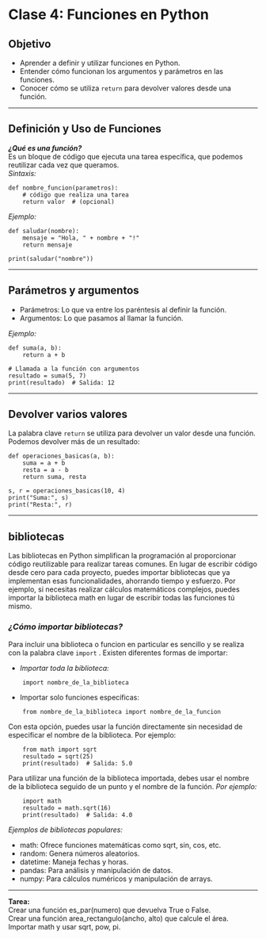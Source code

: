 # Clase 4: Funciones en Python

## Objetivo

- Aprender a definir y utilizar funciones en Python.
- Entender cómo funcionan los argumentos y parámetros en las funciones.
- Conocer cómo se utiliza ```return``` para devolver valores desde una función.

---

## Definición y Uso de Funciones

***¿Qué es una función?***  
Es un bloque de código que ejecuta una tarea específica, que podemos reutilizar cada vez que queramos.  
*Sintaxis:*  
```
def nombre_funcion(parametros):
    # código que realiza una tarea
    return valor  # (opcional)
```

*Ejemplo:*  
```
def saludar(nombre):
    mensaje = "Hola, " + nombre + "!"
    return mensaje

print(saludar("nombre"))
```

---

## Parámetros y argumentos

- Parámetros: Lo que va entre los paréntesis al definir la función.  
- Argumentos: Lo que pasamos al llamar la función.  

*Ejemplo:*  
```
def suma(a, b):
    return a + b

# Llamada a la función con argumentos
resultado = suma(5, 7)
print(resultado)  # Salida: 12
```

---

## Devolver varios valores

La palabra clave ```return``` se utiliza para devolver un valor desde una función.  
Podemos devolver más de un resultado:  
```
def operaciones_basicas(a, b):
    suma = a + b
    resta = a - b
    return suma, resta

s, r = operaciones_basicas(10, 4)
print("Suma:", s)
print("Resta:", r)
```

---

## bibliotecas

Las bibliotecas en Python simplifican la programación al proporcionar código reutilizable para realizar tareas comunes. En lugar de escribir código desde cero para cada proyecto, puedes importar bibliotecas que ya implementan esas funcionalidades, ahorrando tiempo y esfuerzo. Por ejemplo, si necesitas realizar cálculos matemáticos complejos, puedes importar la biblioteca math en lugar de escribir todas las funciones tú mismo.

### *¿Cómo importar bibliotecas?*  

Para incluir una biblioteca o funcion en particular es sencillo y se realiza con la palabra clave ```import``` . Existen diferentes formas de importar: 

- *Importar toda la biblioteca:*  
```
    import nombre_de_la_biblioteca
```   

- Importar solo funciones específicas: 
```   
    from nombre_de_la_biblioteca import nombre_de_la_funcion
```   
Con esta opción, puedes usar la función directamente sin necesidad de especificar el nombre de la biblioteca. Por ejemplo:
```
    from math import sqrt
    resultado = sqrt(25)
    print(resultado)  # Salida: 5.0
```


Para utilizar una función de la biblioteca importada, debes usar el nombre de la biblioteca seguido de un punto y el nombre de la función. 
*Por ejemplo:*   
```
    import math
    resultado = math.sqrt(16)
    print(resultado)  # Salida: 4.0
```

*Ejemplos de bibliotecas populares:*  
* math: Ofrece funciones matemáticas como sqrt, sin, cos, etc.
* random: Genera números aleatorios.
* datetime: Maneja fechas y horas.
* pandas: Para análisis y manipulación de datos.
* numpy: Para cálculos numéricos y manipulación de arrays.

---

**Tarea:**  
Crear una función es_par(numero) que devuelva True o False.  
Crear una función area_rectangulo(ancho, alto) que calcule el área.
Importar math y usar sqrt, pow, pi.

